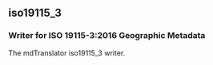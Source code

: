 
## iso19115_3

### Writer for ISO 19115-3:2016 Geographic Metadata

The mdTranslator iso19115_3 writer.

